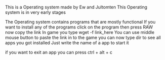 This is a Operating system made by Ew and Jultomten
This Operating system is in very early stages

The Operating system contains programs that are mostly functional
If you want to install any of the programs click on the program then press RAW now copy the link
In game you type wget -f link_here
You can use middle mouse button to paste the link in to the game
you can now type dir to see all apps you got installed
Just write the name of a app to start it

if you want to exit an app you can press ctrl + alt + c
